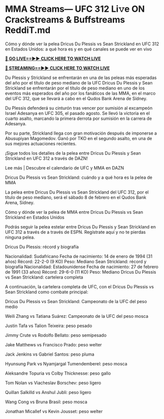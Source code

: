 # MMA Streams— UFC 312 Li𝚟e ON Crackstreams & Buffstreams ReddiT.md

Cómo y dónde ver la pelea Dricus Du Plessis vs Sean Strickland en UFC 312 en Estados Unidos: a qué hora es y en qué canales se puede ver en vivo

**[🔴 GO LIVE==►► CLICK HERE TO WATCH LIVE](https://ufc312fast.blogspot.com/2025/02/all-soccer-free-hd.html)**

**[🔴 STREAMING==►► CLICK HERE TO WATCH LIVE](https://ufc312fast.blogspot.com/2025/02/all-soccer-free-hd.html)**

Du Plessis y Strickland se enfrentarán en una de las peleas más esperadas del año por el título de peso mediano de la UFC
Dricus Du Plessis y Sean Strickland se enfrentarán por el título de peso mediano en uno de los eventos más esperados del año por los fanáticos de las MMA, en el marco del UFC 312, que se llevará a cabo en el Qudos Bank Arena de Sídney.

Du Plessis defenderá su cinturón tras vencer por sumisión al excampeón Israel Adesanya en UFC 305, el pasado agosto. Se llevó la victoria en el cuarto asalto, marcando la primera derrota por sumisión en la carrera de Adesanya.

Por su parte, Strickland llega con gran motivación después de imponerse a Abusupiyan Magomedov. Ganó por TKO en el segundo asalto, en una de sus mejores actuaciones recientes.

¡Sigue todos los detalles de la pelea entre Dricus Du Plessis y Sean Strickland en UFC 312 a través de DAZN!

Lee más | Descubre el calendario de UFC y MMA en DAZN

Dricus Du Plessis vs Sean Strickland: cuándo y a qué hora es la pelea de MMA

La pelea entre Dricus Du Plessis vs Sean Strickland del UFC 312, por el título de peso mediano, será el sábado 8 de febrero en el Qudos Bank Arena, Sídney.

Cómo y dónde ver la pelea de MMA entre Dricus Du Plessis vs Sean Strickland en Estados Unidos

Podrás seguir la pelea estelar entre Dricus Du Plessis y Sean Strickland en UFC 312 a través de a través de ESPN. Regístrate aquí y no te pierdas ninguna pelea.

Dricus Du Plessis: récord y biografía

Nacionalidad: Sudafricano
Fecha de nacimiento: 14 de enero de 1994 (31 años)
Récord: 22-2-0 (9 KO)
Peso: Mediano
Sean Strickland: récord y biografía
Nacionalidad: Estadounidense
Fecha de nacimiento: 27 de febrero de 1991 (33 años)
Récord: 29-6-0 (11 KO)
Peso: Mediano
Dricus Du Plessis vs Sean Strickland: cartelera completa

A continuación, la cartelera completa de UFC, con el Dricus Du Plessis vs Sean Strickland como combate principal:

Dricus Du Plessis vs Sean Strickland: Campeonato de la UFC del peso medio

Weili Zhang vs Tatiana Suárez: Campeonato de la UFC del peso mosca

Justin Tafa vs Talion Teixeira: peso pesado

Jimmy Crute vs Rodolfo Bellato: peso semipesado

Jake Matthews vs Francisco Prado: peso welter

Jack Jenkins vs Gabriel Santos: peso pluma

Hyunsung Park vs Nyamjargal Tumendemberel: peso mosca

Aleksandre Topuria vs Colby Thicknesse: peso gallo

Tom Nolan vs Viacheslav Borschev: peso ligero

Quillan Salkilld vs Anshul Jubli: peso ligero

Wang Cong vs Bruna Brasil: peso mosca

Jonathan Micallef vs Kevin Jousset: peso welter
